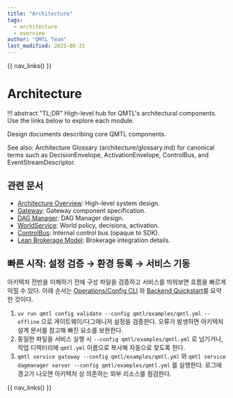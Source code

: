 ```yaml
---
title: "Architecture"
tags:
  - architecture
  - overview
author: "QMTL Team"
last_modified: 2025-08-21
---
```


{{ nav_links() }}

# Architecture

!!! abstract "TL;DR"
    High-level hub for QMTL's architectural components. Use the links below to explore each module.

Design documents describing core QMTL components.

See also: Architecture Glossary (architecture/glossary.md) for canonical terms such as DecisionEnvelope, ActivationEnvelope, ControlBus, and EventStreamDescriptor.

## 관련 문서
- [Architecture Overview](architecture.md): High-level system design.
- [Gateway](gateway.md): Gateway component specification.
- [DAG Manager](dag-manager.md): DAG Manager design.
- [WorldService](worldservice.md): World policy, decisions, activation.
- [ControlBus](controlbus.md): Internal control bus (opaque to SDK).
- [Lean Brokerage Model](lean_brokerage_model.md): Brokerage integration details.

## 빠른 시작: 설정 검증 → 환경 등록 → 서비스 기동

아키텍처 전반을 이해하기 전에 구성 파일을 검증하고 서비스를 띄워보면 흐름을
빠르게 익힐 수 있다. 아래 순서는 [Operations/Config CLI](../operations/config-cli.md)
와 [Backend Quickstart](../operations/backend_quickstart.md)를 요약한 것이다.

1. `uv run qmtl config validate --config qmtl/examples/qmtl.yml --offline`
   으로 게이트웨이/다그매니저 설정을 검증한다. 오류가 발생하면 아키텍처 설계
   문서를 참고해 빠진 요소를 보완한다.
2. 동일한 파일을 서비스 실행 시 `--config qmtl/examples/qmtl.yml` 로 넘기거나,
   작업 디렉터리에 `qmtl.yml` 이름으로 복사해 자동으로 찾도록 한다.
3. `qmtl service gateway --config qmtl/examples/qmtl.yml` 와 `qmtl service dagmanager server --config qmtl/examples/qmtl.yml`
   를 실행한다. 로그에 경고가 나오면 아키텍처 상 의존하는 외부 리소스를 점검한다.

{{ nav_links() }}
